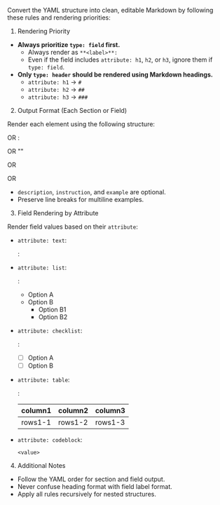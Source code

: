 Convert the YAML structure into clean, editable Markdown by following these rules and rendering priorities:

1. Rendering Priority

- **Always prioritize `type: field` first.**
  - Always render as `**<label>**:`
  - Even if the field includes `attribute: h1`, `h2`, or `h3`, ignore them if `type: field`.
- **Only `type: header` should be rendered using Markdown headings.**
  - `attribute: h1` → `#`
  - `attribute: h2` → `##`
  - `attribute: h3` → `###`

2. Output Format (Each Section or Field)

Render each element using the following structure:

<heading> OR **<label>**:

<description> OR ""

<!--

instruction: <instruction>

-->

OR

<!--

example: <example>
OR
example:
<example>

-->

OR

<!--

instruction: <instruction>

example: <example>
OR
example:
<example>

-->

- `description`, `instruction`, and `example` are optional.
- Preserve line breaks for multiline examples.

3. Field Rendering by Attribute

Render field values based on their `attribute`:

- `attribute: text`:

  <label>:

  <value>

- `attribute: list`:

  **<label>**:

  - Option A
  - Option B
    - Option B1
    - Option B2

- `attribute: checklist`:

  **<label>**:

  - [ ] Option A
  - [ ] Option B

- `attribute: table`:

  **<label>**:

  | column1 | column2 | column3 |
  | ------- | ------- | ------- |
  | rows1-1 | rows1-2 | rows1-3 |

- `attribute: codeblock`:

  ```<language>
  <value>
  ```

4. Additional Notes

- Follow the YAML order for section and field output.
- Never confuse heading format with field label format.
- Apply all rules recursively for nested structures.
